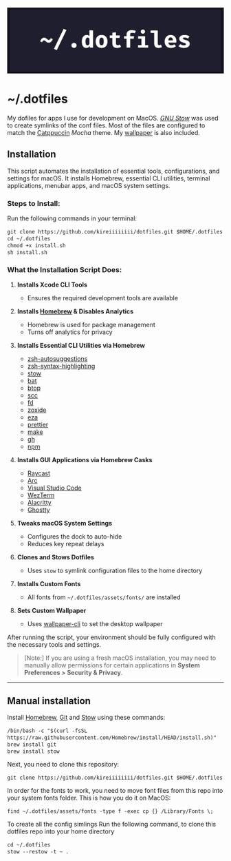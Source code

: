 ![repository banner](./assets/repository/banner.png)

# ~/.dotfiles

My dofiles for apps I use for development on MacOS. [_GNU Stow_](https://www.gnu.org/software/stow/manual/stow.html) was used to create symlinks of the conf files. Most of the files are configured to match the [Catppuccin](https://catppuccin.com/) _Mocha_ theme. My [wallpaper](./assets/wallpaper.png) is also included.

## Installation

This script automates the installation of essential tools, configurations, and settings for macOS. It installs Homebrew, essential CLI utilities, terminal applications, menubar apps, and macOS system settings.

### Steps to Install:

Run the following commands in your terminal:

```shell
git clone https://github.com/kireiiiiiiii/dotfiles.git $HOME/.dotfiles
cd ~/.dotfiles
chmod +x install.sh
sh install.sh
```

### What the Installation Script Does:

1. **Installs Xcode CLI Tools**

   - Ensures the required development tools are available

2. **Installs [Homebrew](https://brew.sh/) & Disables Analytics**

   - Homebrew is used for package management
   - Turns off analytics for privacy

3. **Installs Essential CLI Utilities via Homebrew**

   - [zsh-autosuggestions](https://github.com/zsh-users/zsh-autosuggestions)
   - [zsh-syntax-highlighting](https://github.com/zsh-users/zsh-syntax-highlighting)
   - [stow](https://www.gnu.org/software/stow/)
   - [bat](https://github.com/sharkdp/bat)
   - [btop](https://github.com/aristocratos/btop)
   - [scc](https://github.com/boyter/scc)
   - [fd](https://github.com/sharkdp/fd)
   - [zoxide](https://github.com/ajeetdsouza/zoxide)
   - [eza](https://github.com/eza-community/eza)
   - [prettier](https://github.com/prettier/prettier)
   - [make](https://www.gnu.org/software/make/)
   - [gh](https://github.com/cli/cli)
   - [npm](https://github.com/npm/cli)

4. **Installs GUI Applications via Homebrew Casks**

   - [Raycast](https://www.raycast.com/)
   - [Arc](https://arc.net/)
   - [Visual Studio Code](https://code.visualstudio.com/)
   - [WezTerm](https://wezfurlong.org/wezterm/)
   - [Alacritty](https://alacritty.org/)
   - [Ghostty](https://ghostty.app/)

5. **Tweaks macOS System Settings**

   - Configures the dock to auto-hide
   - Reduces key repeat delays

6. **Clones and Stows Dotfiles**

   - Uses `stow` to symlink configuration files to the home directory

7. **Installs Custom Fonts**

   - All fonts from `~/.dotfiles/assets/fonts/` are installed

8. **Sets Custom Wallpaper**
   - Uses [wallpaper-cli](https://github.com/sindresorhus/wallpaper-cli) to set the desktop wallpaper

After running the script, your environment should be fully configured with the necessary tools and settings.

> [Note:]
> If you are using a fresh macOS installation, you may need to manually allow permissions for certain applications in **System Preferences > Security & Privacy**.

---

## Manual installation

Install [Homebrew](https://brew.sh/), [Git](https://git-scm.com/) and [Stow](https://www.gnu.org/software/stow/manual/stow.html) using these commands:

```shell
/bin/bash -c "$(curl -fsSL https://raw.githubusercontent.com/Homebrew/install/HEAD/install.sh)"
brew install git
brew install stow
```

Next, you need to clone this repository:

```shell
git clone https://github.com/kireiiiiiiii/dotfiles.git $HOME/.dotfiles
```

In order for the fonts to work, you need to move font files from this repo into your system fonts folder. This is how you do it on MacOS:

```shell
find ~/.dotfiles/assets/fonts -type f -exec cp {} /Library/Fonts \;
```

To create all the config simlings Run the following command, to clone this dotfiles repo into your home directory

```shell
cd ~/.dotfiles
stow --restow -t ~ .
```

